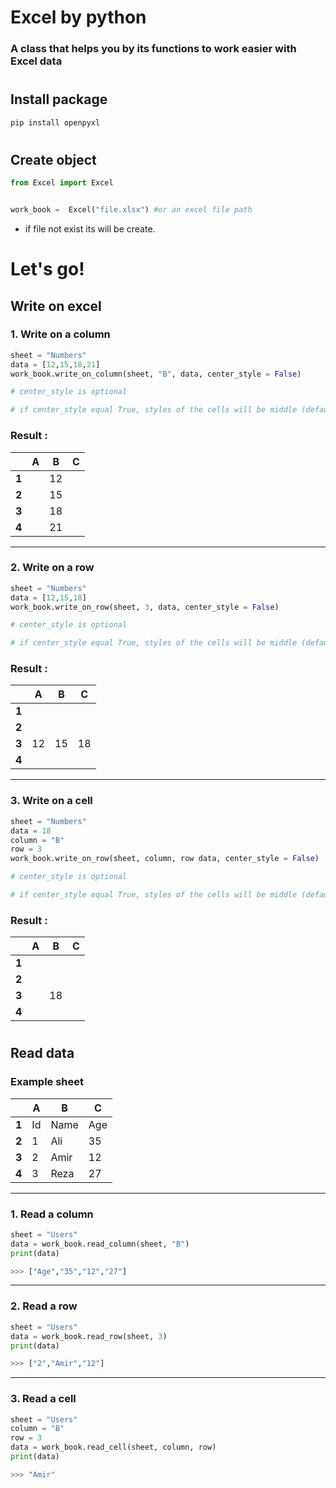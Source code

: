 # Excel by python

### A class that helps you by its functions to work easier with Excel data

#

## Install package

```bash
pip install openpyxl
```

#

## Create object

```python
from Excel import Excel


work_book =  Excel("file.xlsx") #or an excel file path
```

- if file not exist its will be create.

#

# Let's go!

## Write on excel

### 1. Write on a column

```python
sheet = "Numbers"
data = [12,15,18,21]
work_book.write_on_column(sheet, "B", data, center_style = False)

# center_style is optional

# if center_style equal True, styles of the cells will be middle (default = False)
```

### Result :

|       | A   | B   | C   |
| ----- | --- | --- | --- |
| **1** |     | 12  |     |
| **2** |     | 15  |     |
| **3** |     | 18  |     |
| **4** |     | 21  |     |

---

### 2. Write on a row

```python
sheet = "Numbers"
data = [12,15,18]
work_book.write_on_row(sheet, 3, data, center_style = False)

# center_style is optional

# if center_style equal True, styles of the cells will be middle (default = False)
```

### Result :

|       | A   | B   | C   |
| ----- | --- | --- | --- |
| **1** |     |     |     |
| **2** |     |     |     |
| **3** | 12  | 15  | 18  |
| **4** |     |     |     |

---

### 3. Write on a cell

```python
sheet = "Numbers"
data = 18
column = "B"
row = 3
work_book.write_on_row(sheet, column, row data, center_style = False)

# center_style is optional

# if center_style equal True, styles of the cells will be middle (default = False)
```

### Result :

|       | A   | B   | C   |
| ----- | --- | --- | --- |
| **1** |     |     |     |
| **2** |     |     |     |
| **3** |     | 18  |     |
| **4** |     |     |     |

#

## Read data

### Example sheet

|       | A   | B    | C   |
| ----- | --- | ---- | --- |
| **1** | Id  | Name | Age |
| **2** | 1   | Ali  | 35  |
| **3** | 2   | Amir | 12  |
| **4** | 3   | Reza | 27  |

---

### 1. Read a column

```python
sheet = "Users"
data = work_book.read_column(sheet, "B")
print(data)

>>> ["Age","35","12","27"]
```

---

### 2. Read a row

```python
sheet = "Users"
data = work_book.read_row(sheet, 3)
print(data)

>>> ["2","Amir","12"]
```

---

### 3. Read a cell

```python
sheet = "Users"
column = "B"
row = 3
data = work_book.read_cell(sheet, column, row)
print(data)

>>> "Amir"
```
